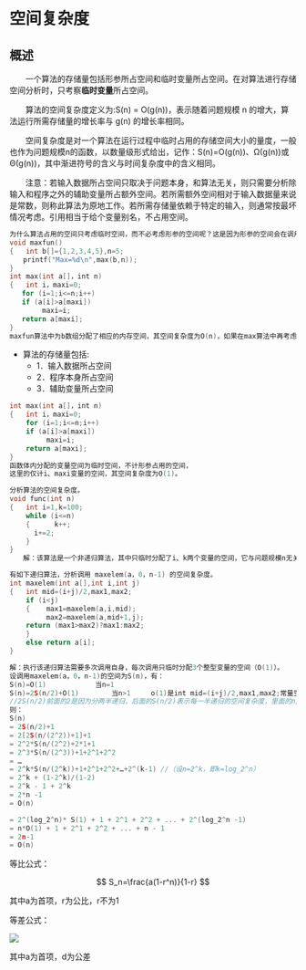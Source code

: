# 空间复杂度

## 概述

　　一个算法的存储量包括形参所占空间和临时变量所占空间。在对算法进行存储空间分析时，只考察**临时变量**所占空间。

　　算法的空间复杂度定义为:S(n) = O(g(n))，表示随着问题规模 n 的增大，算法运行所需存储量的增长率与 g(n) 的增长率相同。

　　空间复杂度是对一个算法在运行过程中临时占用的存储空间大小的量度，一般也作为问题规模n的函数，以数量级形式给出，记作：S(n)=O(g(n))、Ω(g(n))或Θ(g(n))，其中渐进符号的含义与时间复杂度中的含义相同。

　　注意：若输入数据所占空间只取决于问题本身，和算法无关，则只需要分析除输入和程序之外的辅助变量所占额外空间。若所需额外空间相对于输入数据量来说是常数，则称此算法为原地工作。若所需存储量依赖于特定的输入，则通常按最坏情况考虑。引用相当于给个变量别名，不占用空间。

 ```c
为什么算法占用的空间只考虑临时空间，而不必考虑形参的空间呢？这是因为形参的空间会在调用该算法的算法中考虑，例如，以下maxfun算法调用max算法：
void maxfun()
{   int b[]={1,2,3,4,5},n=5;
　　printf("Max=%d\n",max(b,n));
}
int max(int a[]，int n)
{   int i，maxi=0;
    for (i=1;i<=n;i++)
    if (a[i]>a[maxi])
         maxi=i;
    return a[maxi];
}
maxfun算法中为b数组分配了相应的内存空间，其空间复杂度为O(n)，如果在max算法中再考虑形参a的空间，这样重复计算了占用的空间。
 ```



- 算法的存储量包括:
  - 1．输入数据所占空间
  - 2．程序本身所占空间
  - 3．辅助变量所占空间



```c
int max(int a[]，int n)
{   int i，maxi=0;
    for (i=1;i<=n;i++)
    if (a[i]>a[maxi])
         maxi=i;
    return a[maxi];
}
函数体内分配的变量空间为临时空间，不计形参占用的空间，
这里的仅计i、maxi变量的空间，其空间复杂度为O(1)。
```



```c
分析算法的空间复杂度。　　
void func(int n)
{   int i=1,k=100;
    while (i<=n)
    {      k++;
      i+=2;
    }
}
　　解：该算法是一个非递归算法，其中只临时分配了i、k两个变量的空间，它与问题规模n无关，所以其空间复杂度均为O(1)，即该算法为原时工作算法。
```

 

```c
有如下递归算法，分析调用 maxelem(a，0，n-1) 的空间复杂度。
int maxelem(int a[],int i,int j)
{   int mid=(i+j)/2,max1,max2;
    if (i<j)
    {    max1=maxelem(a,i,mid);
  　　　  max2=maxelem(a,mid+1,j);
    return (max1>max2)?max1:max2;
    }
    else return a[i];
}

解：执行该递归算法需要多次调用自身，每次调用只临时分配3个整型变量的空间（O(1)）。
设调用maxelem(a，0，n-1)的空间为S(n)，有：
S(n)=O(1)            当n=1
S(n)=2S(n/2)+O(1)        当n>1     o(1)是int mid=(i+j)/2,max1,max2;常量空间
//2S(n/2)前面的2是因为分两半递归，后面的S(n/2)表示每一半递归的空间复杂度，里面的n/2表示，每一半只递归一半的数
则：
S(n) 
= 2S(n/2)+1
= 2[2S(n/(2^2))+1]+1
= 2^2*S(n/(2^2)+2*1+1
= 2^3*S(n/(2^3))+1+2^1+2^2
= …
= 2^k*S(n/(2^k))+1+2^1+2^2+…+2^(k-1) //（设n=2^k，即k=log_2^n）
= 2^k + (1-2^k)/(1-2)
= 2^k - 1 + 2^k
= 2*n -1
= O(n)

= 2^(log_2^n)* S(1) + 1 + 2^1 + 2^2 + ... + 2^(log_2^n -1)
= n*O(1) + 1 + 2^1 + 2^2 + ... + n - 1
= 2n-1 
= O(n)
```

等比公式：

$$
S_n=\frac{a(1-r^n)}{1-r}
$$

其中a为首项，r为公比，r不为1

等差公式：

![](https://img1.zlogs.net/20/20200115191831.svg)



其中a为首项，d为公差





